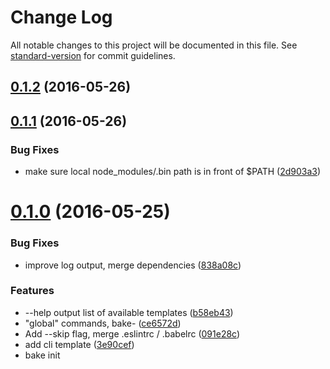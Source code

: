 # Change Log

All notable changes to this project will be documented in this file. See [standard-version](https://github.com/conventional-changelog/standard-version) for commit guidelines.

<a name="0.1.2"></a>
## [0.1.2](https://github.com/mklabs/bake/compare/v0.1.1...v0.1.2) (2016-05-26)



<a name="0.1.1"></a>
## [0.1.1](https://github.com/mklabs/bake/compare/v0.1.0...v0.1.1) (2016-05-26)


### Bug Fixes

* make sure local node_modules/.bin path is in front of $PATH ([2d903a3](https://github.com/mklabs/bake/commit/2d903a3))



<a name="0.1.0"></a>
# [0.1.0](https://github.com/mklabs/bake/compare/v0.0.4...v0.1.0) (2016-05-25)


### Bug Fixes

* improve log output, merge dependencies ([838a08c](https://github.com/mklabs/bake/commit/838a08c))


### Features

* --help output list of available templates ([b58eb43](https://github.com/mklabs/bake/commit/b58eb43))
* "global" commands, bake-<target> ([ce6572d](https://github.com/mklabs/bake/commit/ce6572d))
* Add --skip flag, merge .eslintrc / .babelrc ([091e28c](https://github.com/mklabs/bake/commit/091e28c))
* add cli template ([3e90cef](https://github.com/mklabs/bake/commit/3e90cef))
* bake init <template> ([34b788b](https://github.com/mklabs/bake/commit/34b788b))
* implement template hook for start / install ([5990fa6](https://github.com/mklabs/bake/commit/5990fa6))



<a name="0.0.4"></a>
## [0.0.4](https://github.com/mklabs/bake/compare/v0.0.3...v0.0.4) (2016-05-24)



<a name="0.0.3"></a>
## [0.0.3](https://github.com/mklabs/bake/compare/v0.0.2...v0.0.3) (2016-05-24)



<a name="0.0.2"></a>
## 0.0.2 (2016-05-24)

